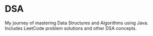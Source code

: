 # DSA
My journey of mastering Data Structures and Algorithms using Java. Includes LeetCode problem solutions and other DSA concepts.
